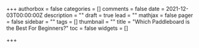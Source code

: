+++
authorbox = false
categories = []
comments = false
date = 2021-12-03T00:00:00Z
description = ""
draft = true
lead = ""
mathjax = false
pager = false
sidebar = ""
tags = []
thumbnail = ""
title = "Which Paddleboard is the Best For Beginners?"
toc = false
widgets = []

+++
